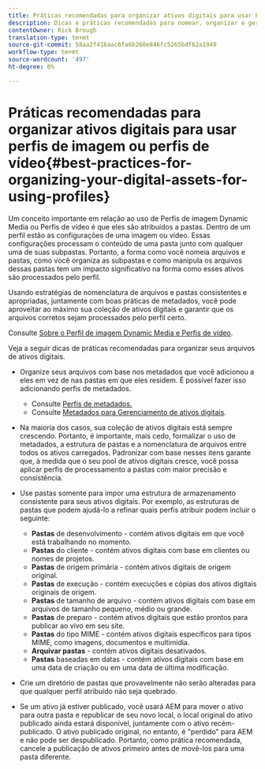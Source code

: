 ```yaml
---
title: Práticas recomendadas para organizar ativos digitais para usar Perfis de imagem Dynamic Media ou Perfis de vídeo
description: Dicas e práticas recomendadas para nomear, organizar e gerenciar arquivos de ativos de imagem e vídeo da Dynamic Media.
contentOwner: Rick Brough
translation-type: tm+mt
source-git-commit: 58aa2f416aac6fa6b260e846fc5265bdf62a1949
workflow-type: tm+mt
source-wordcount: '497'
ht-degree: 0%

---
```



# Práticas recomendadas para organizar ativos digitais para usar perfis de imagem ou perfis de vídeo{#best-practices-for-organizing-your-digital-assets-for-using-profiles}

Um conceito importante em relação ao uso de Perfis de imagem Dynamic Media ou Perfis de vídeo é que eles são atribuídos a pastas. Dentro de um perfil estão as configurações de uma imagem ou vídeo. Essas configurações processam o conteúdo de uma pasta junto com qualquer uma de suas subpastas. Portanto, a forma como você nomeia arquivos e pastas, como você organiza as subpastas e como manipula os arquivos dessas pastas tem um impacto significativo na forma como esses ativos são processados pelo perfil.

Usando estratégias de nomenclatura de arquivos e pastas consistentes e apropriadas, juntamente com boas práticas de metadados, você pode aproveitar ao máximo sua coleção de ativos digitais e garantir que os arquivos corretos sejam processados pelo perfil certo.

Consulte [Sobre o Perfil de imagem Dynamic Media e Perfis de vídeo](about-image-video-profiles.md).

Veja a seguir dicas de práticas recomendadas para organizar seus arquivos de ativos digitais.

* Organize seus arquivos com base nos metadados que você adicionou a eles em vez de nas pastas em que eles residem. É possível fazer isso adicionando perfis de metadados.

   * Consulte [Perfis de metadados.](/help/assets/metadata-profiles.md)
   * Consulte [Metadados para Gerenciamento de ativos digitais](/help/assets/manage-metadata.md).

* Na maioria dos casos, sua coleção de ativos digitais está sempre crescendo. Portanto, é importante, mais cedo, formalizar o uso de metadados, a estrutura de pastas e a nomenclatura de arquivos entre todos os ativos carregados. Padronizar com base nesses itens garante que, à medida que o seu pool de ativos digitais cresce, você possa aplicar perfis de processamento a pastas com maior precisão e consistência.
* Use pastas somente para impor uma estrutura de armazenamento consistente para seus ativos digitais. Por exemplo, as estruturas de pastas que podem ajudá-lo a refinar quais perfis atribuir podem incluir o seguinte:

   * **Pastas**  de desenvolvimento - contém ativos digitais em que você está trabalhando no momento.
   * **Pastas**  do cliente - contém ativos digitais com base em clientes ou nomes de projetos.
   * **Pastas**  de origem primária - contém ativos digitais de origem original.
   * **Pastas**  de execução - contém execuções e cópias dos ativos digitais originais de origem.
   * **Pastas**  de tamanho de arquivo - contém ativos digitais com base em arquivos de tamanho pequeno, médio ou grande.
   * **Pastas**  de preparo - contém ativos digitais que estão prontos para publicar ao vivo em seu site.
   * **Pastas**  do tipo MIME - contém ativos digitais específicos para tipos MIME, como imagens, documentos e multimídia.
   * **Arquivar pastas**  - contém ativos digitais desativados.
   * **Pastas**  baseadas em datas - contém ativos digitais com base em uma data de criação ou em uma data de última modificação.

* Crie um diretório de pastas que provavelmente não serão alteradas para que qualquer perfil atribuído não seja quebrado.
* Se um ativo já estiver publicado, você usará AEM para mover o ativo para outra pasta e republicar de seu novo local, o local original do ativo publicado ainda estará disponível, juntamente com o ativo recém-publicado. O ativo publicado original, no entanto, é &quot;perdido&quot; para AEM e não pode ser despublicado. Portanto, como prática recomendada, cancele a publicação de ativos primeiro antes de movê-los para uma pasta diferente.

